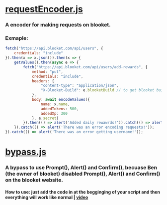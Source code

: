 # [requestEncoder.js](https://github.com/notzastix/BlooketCheatTools/blob/main/bypasses/requestEncoder.js)
### A encoder for making requests on blooket.
### Exmaple: 
```js
fetch("https://api.blooket.com/api/users", {
    credentials: "include"
}).then(x => x.json()).then(x => {
    getValues().then(async e => {
        fetch("https://api.blooket.com/api/users/add-rewards", {
            method: "put",
            credentials: "include",
            headers: {
                "content-type": "application/json",
                "X-Blooket-Build": e.blooketBuild // to get blooket build use [getValues.js](#)
            },
            body: await encodeValues({
                name: x.name,
                addedTokens: 500,
                addedXp: 300
            }, e.secret)
        }).then(() => alert('Added daily rewawrds!')).catch(() => alert('There was an error when adding rewards!'));
    }).catch(() => alert('There was an error encoding requests!'));
}).catch(() => alert('There was an error getting username!'));
```
# [bypass.js](https://github.com/ZasticBradyn/BlooketCheatTools/blob/main/bypasses/bypass.js)
### A bypass to use Prompt(), Alert() and Confirm(), becuase Ben (the owner of blooket) disabled Prompt(), Alert() and Confirm() on the blooket website.
#### How to use: just add the code in at the begginging of your script and then everything will work like normal | [video](https://imgur.com/a/0IhPZyZ)
